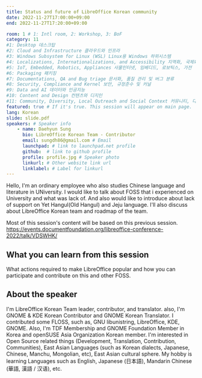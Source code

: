 ```yaml
---
title: Status and future of LibreOffice Korean community
date: 2022-11-27T17:00:00+09:00
end: 2022-11-27T17:20:00+09:00

room: 1 # 1: Intl room, 2: Workshop, 3: BoF
category: 11
#1: Desktop 데스크탑
#2: Cloud and Infrastructure 클라우드와 인프라
#3: Windows Subsystem for Linux (WSL) Linux용 Windows 하위시스템
#4: Localizations, Internationalizations, and Accessibility 지역화, 국제화 및 접근성
#5: IoT, Embedded, Robotics, Appliances 사물인터넷, 임베디드, 로보틱스, 가전
#6: Packaging 패키징
#7: Documentations, QA and Bug triage 문서화, 품질 관리 및 버그 분류
#8: Security, Compliance and Kernel 보안, 규정준수 및 커널
#9: Data and AI 데이터와 인공지능
#10: Content and Design 컨텐츠와 디지인
#11: Community, Diversity, Local Outreach and Social Context 커뮤니티, 다양성, 지역 사회 협력과 사회적 관점
featured: true # If it's true. This session will appear on main page.
lang: Korean
slide: slide.pdf
speakers: # Speaker info
    - name: Daehyun Sung
      bio: LibreOffice Korean Team - Contributor
      email: sungdh86@gmail.com # Email
      launchpad: # link to launchpad.net profile
      github:  # link to github profile
      profile: profile.jpg # Speaker photo
      linkurl: # Other website link url
      linklabel: # Label for linkurl
---
```


Hello, I'm an ordinary employee who also studies Chinese language and literature in UNiversity.
I would like to talk about FOSS that i experienced on University and what was lack of. And also would like to introduce about lack of support on Yet Hangul(Old Hangul) and Jeju language.
I'll also discuss about LibreOffice Korean team and roadmap of the team. 

Most of this session's content will be based on this previous session.
https://events.documentfoundation.org/libreoffice-conference-2022/talk/VDSWHK/

## What you can learn from this session
What actions required to make LibreOffice popular and how you can participate and contribute on this and other FOSS. 

## About the speaker
I'm LibreOffice Korean Team leader, contributor, and translator. also, I'm GNOME & KDE Korean Contributor and GNOME Korean Translator. I contributed some FLOSS, such as, GNU libunistring, LibreOffice, KDE, GNOME. Also, I'm TDF Membership and GNOME Foundation Member in Korea and openSUSE Asia Organization Korean member. I'm interested in Open Source related things (Development, Translation, Contribution, Communities), East Asian Languages (such as Korean dialects, Japanese, Chinese, Manchu, Mongolian, etc), East Asian cultural sphere. My hobby is learning Languages such as English, Japanese (日本語), Mandarin Chinese (華語, 漢語 / 汉语), etc.